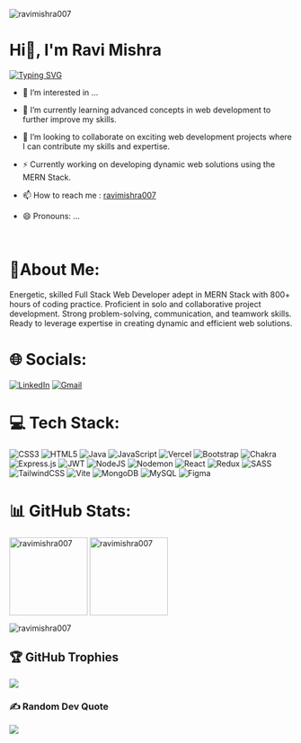 <p align="left"> <img src="https://komarev.com/ghpvc/?username=ravimishra007&label=Profile%20views&color=0e75b6&style=flat" alt="ravimishra007" /> </p>

<p><h1>Hi👋, I'm Ravi Mishra</h1><p/>  
<a href="https://git.io/typing-svg"><img src="https://readme-typing-svg.demolab.com?font=Fira+Code&weight=600&size=25&duration=4000&pause=1000&color=F7781A&random=false&width=435&lines=I'm+a+Full+Stack+developer" alt="Typing SVG" /></a>

  
- 👀 I’m interested in ...
- 🌱 I’m currently learning advanced concepts in web development to further improve my skills.
- 💞️ I’m looking to collaborate on exciting web development projects where I can contribute my skills and expertise.
- ⚡ Currently working on developing dynamic web solutions using the MERN Stack.
- 📫 How to reach me : <a href="https://linkedin.com">ravimishra007<a/>

- 😄 Pronouns: ...

  <br>
<!---
ravimishra007/ravimishra007 is a ✨ special ✨ repository because its `README.md` (this file) appears on your GitHub profile.
You can click the Preview link to take a look at your changes.
--->
 <p><h1> 💫About Me:</h1><p/>

Energetic, skilled Full Stack Web Developer adept in MERN Stack with 800+ hours of coding practice. Proficient in solo and collaborative project development. Strong problem-solving, communication, and teamwork skills. Ready to leverage expertise in creating dynamic and efficient web solutions.

<p><h1>🌐 Socials:  </h1><p/>

[![LinkedIn](https://img.shields.io/badge/LinkedIn-%230077B5.svg?logo=linkedin&logoColor=white)](https://linkedin.com/in/https://www.linkedin.com/in/ravimishra007/) 
<a href="ravi2020mishra@gmail.com" target="_blank"> 
    <img src="https://img.shields.io/badge/Gmail-D14836?style=for-the-badge&logo=gmail&logoColor=white" title="Gmail"  alt="Gmail"/>
</a>


 <p><h1>💻 Tech Stack: </h1><p/>

![CSS3](https://img.shields.io/badge/css3-%231572B6.svg?style=for-the-badge&logo=css3&logoColor=white) ![HTML5](https://img.shields.io/badge/html5-%23E34F26.svg?style=for-the-badge&logo=html5&logoColor=white) ![Java](https://img.shields.io/badge/java-%23ED8B00.svg?style=for-the-badge&logo=openjdk&logoColor=white) ![JavaScript](https://img.shields.io/badge/javascript-%23323330.svg?style=for-the-badge&logo=javascript&logoColor=%23F7DF1E) ![Vercel](https://img.shields.io/badge/vercel-%23000000.svg?style=for-the-badge&logo=vercel&logoColor=white) ![Bootstrap](https://img.shields.io/badge/bootstrap-%238511FA.svg?style=for-the-badge&logo=bootstrap&logoColor=white) ![Chakra](https://img.shields.io/badge/chakra-%234ED1C5.svg?style=for-the-badge&logo=chakraui&logoColor=white) ![Express.js](https://img.shields.io/badge/express.js-%23404d59.svg?style=for-the-badge&logo=express&logoColor=%2361DAFB) ![JWT](https://img.shields.io/badge/JWT-black?style=for-the-badge&logo=JSON%20web%20tokens) ![NodeJS](https://img.shields.io/badge/node.js-6DA55F?style=for-the-badge&logo=node.js&logoColor=white) ![Nodemon](https://img.shields.io/badge/NODEMON-%23323330.svg?style=for-the-badge&logo=nodemon&logoColor=%BBDEAD) ![React](https://img.shields.io/badge/react-%2320232a.svg?style=for-the-badge&logo=react&logoColor=%2361DAFB) ![Redux](https://img.shields.io/badge/redux-%23593d88.svg?style=for-the-badge&logo=redux&logoColor=white) ![SASS](https://img.shields.io/badge/SASS-hotpink.svg?style=for-the-badge&logo=SASS&logoColor=white) ![TailwindCSS](https://img.shields.io/badge/tailwindcss-%2338B2AC.svg?style=for-the-badge&logo=tailwind-css&logoColor=white) ![Vite](https://img.shields.io/badge/vite-%23646CFF.svg?style=for-the-badge&logo=vite&logoColor=white) ![MongoDB](https://img.shields.io/badge/MongoDB-%234ea94b.svg?style=for-the-badge&logo=mongodb&logoColor=white) ![MySQL](https://img.shields.io/badge/mysql-%2300000f.svg?style=for-the-badge&logo=mysql&logoColor=white) ![Figma](https://img.shields.io/badge/figma-%23F24E1E.svg?style=for-the-badge&logo=figma&logoColor=white)


# 📊 GitHub Stats:

<p >
    <img align="center" src="https://github-readme-stats.vercel.app/api?username=ravimishra007&show_icons=true&include_all_commits=true&count_private=true&hide=issues,contribs&border_radius=0&locale=en&theme=dark" alt="ravimishra007" height="139"/>
    <img align="center" src="https://github-readme-stats.vercel.app/api/top-langs/?username=ravimishra007&layout=compact&hide=Shell&border_radius=0&theme=dark" alt="ravimishra007" height="139" />
</p>

<p><img align="center" src="https://github-readme-streak-stats.herokuapp.com/?user=ravimishra007&theme=dark" alt="ravimishra007" /></p>

## 🏆 GitHub Trophies
![](https://github-profile-trophy.vercel.app/?username=ravimishra007&theme=radical&no-frame=false&no-bg=true&margin-w=4)

### ✍️ Random Dev Quote
![](https://quotes-github-readme.vercel.app/api?type=horizontal&theme=radical)


<!-- Proudly created with GPRM ( https://gprm.itsvg.in ) -->
